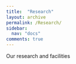 ```yaml
---
title:  "Research"
layout: archive
permalink: /Research/
sidebar:
  nav: "docs"
comments: true
---
```


Our research and facilities

